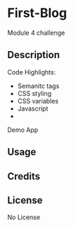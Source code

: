 # First-Blog
Module 4 challenge

## Description


Code Highlights:

* Semanitc tags 
* CSS styling 
* CSS variables 
* Javascript
* 

Demo App


## Usage

## Credits


## License
No License 